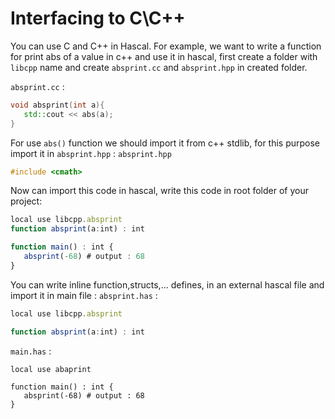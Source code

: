 # Interfacing to C\C++
You can use C and C++ in Hascal.
For example, we want to write a function for print abs of a value in c++ and use it in hascal, first create a folder with `libcpp` name and create `absprint.cc` and `absprint.hpp` in created folder.

`absprint.cc` :
```c++
void absprint(int a){
   std::cout << abs(a);
}
```
For use `abs()` function we should import it from c++ stdlib, for this purpose import it in `absprint.hpp` :
`absprint.hpp`
```c++
#include <cmath>
```
Now can import this code in hascal, write this code in root folder of your project:
```typescript
local use libcpp.absprint
function absprint(a:int) : int

function main() : int {
   absprint(-68) # output : 68
}
```
You can write inline function,structs,... defines, in an external hascal file and import it in main file :
`absprint.has` :
```typescript
local use libcpp.absprint

function absprint(a:int) : int
```
`main.has` :
```
local use abaprint

function main() : int {
   absprint(-68) # output : 68
}
```
